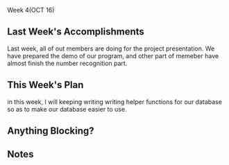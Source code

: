 Week 4(OCT 16)

## Last Week's Accomplishments

Last week, all of out members are doing for the project presentation. We have prepared the demo of our program, and other part of memeber have almost finish the number recognition part.
## This Week's Plan
in this week, I will keeping writing writing helper functions for our database so as to make our database easier to use.


## Anything Blocking?

## Notes